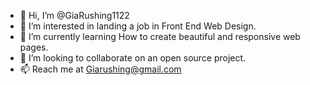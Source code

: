 - 👋 Hi, I’m @GiaRushing1122
- 👀 I’m interested in landing a job in Front End Web Design. 
- 🌱 I’m currently learning How to create beautiful and responsive web pages. 
- 💞️ I’m looking to collaborate on an open source project.
- 📫 Reach me at Giarushing@gmail.com

<!---
GiaRushing1122/GiaRushing1122 is a ✨ special ✨ repository because its `README.md` (this file) appears on your GitHub profile.
You can click the Preview link to take a look at your changes.
--->
